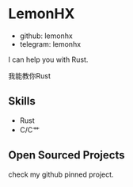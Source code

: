 # LemonHX
- github: lemonhx
- telegram: lemonhx

I can help you with Rust.

我能教你Rust


## Skills
- Rust
- C/C艹

## Open Sourced Projects
check my github pinned project.
